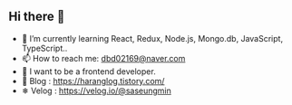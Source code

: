 ## Hi there 👋
- 🌱 I’m currently learning React, Redux, Node.js, Mongo.db, JavaScript, TypeScript.. 
- 📫 How to reach me: dbd02169@naver.com
- 😤 I want to be a frontend developer.
- 🚀 Blog : https://haranglog.tistory.com/
- ❄ Velog : https://velog.io/@saseungmin
<!--
**saseungmin/saseungmin** is a ✨ _special_ ✨ repository because its `README.md` (this file) appears on your GitHub profile.

Here are some ideas to get you started:

- 🔭 I’m currently working on ...
- 🌱 I’m currently learning ...
- 👯 I’m looking to collaborate on ...
- 🤔 I’m looking for help with ...
- 💬 Ask me about ...
- 😄 Pronouns: ...
- ⚡ Fun fact: ...
-->
